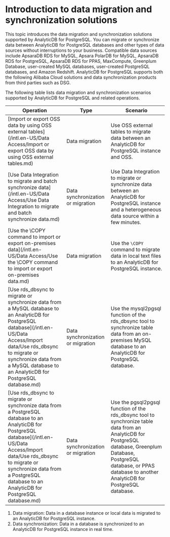 # Introduction to data migration and synchronization solutions

This topic introduces the data migration and synchronization solutions supported by AnalyticDB for PostgreSQL. You can migrate or synchronize data between AnalyticDB for PostgreSQL databases and other types of data sources without interruptions to your business. Compatible data sources include ApsaraDB RDS for MySQL, Apsara PolarDB for MySQL, ApsaraDB RDS for PostgreSQL, ApsaraDB RDS for PPAS, MaxCompute, Greenplum Database, user-created MySQL databases, user-created PostgreSQL databases, and Amazon Redshift. AnalyticDB for PostgreSQL supports both the following Alibaba Cloud solutions and data synchronization products from third parties such as DSG.

The following table lists data migration and synchronization scenarios supported by AnalyticDB for PostgreSQL and related operations.

|Operation|Type|Scenario|
|---------|----|--------|
|[Import or export OSS data by using OSS external tables](/intl.en-US/Data Access/Import or export OSS data by using OSS external tables.md)|Data migration|Use OSS external tables to migrate data between an AnalyticDB for PostgreSQL instance and OSS.|
|[Use Data Integration to migrate and batch synchronize data](/intl.en-US/Data Access/Use Data Integration to migrate and batch synchronize data.md)|Data synchronization or migration|Use Data Integration to migrate or synchronize data between an AnalyticDB for PostgreSQL instance and a heterogeneous data source within a few minutes.|
|[Use the \\COPY command to import or export on-premises data](/intl.en-US/Data Access/Use the \COPY command to import or export on-premises data.md)|Data migration|Use the `\COPY` command to migrate data in local text files to an AnalyticDB for PostgreSQL instance.|
|[Use rds\_dbsync to migrate or synchronize data from a MySQL database to an AnalyticDB for PostgreSQL database](/intl.en-US/Data Access/Import data/Use rds_dbsync to migrate or synchronize data from a MySQL database to an AnalyticDB for PostgreSQL database.md)|Data synchronization or migration|Use the mysql2pgsql function of the rds\_dbsync tool to synchronize table data from an on-premises MySQL database to an AnalyticDB for PostgreSQL database.|
|[Use rds\_dbsync to migrate or synchronize data from a PostgreSQL database to an AnalyticDB for PostgreSQL database](/intl.en-US/Data Access/Import data/Use rds_dbsync to migrate or synchronize data from a PostgreSQL database to an AnalyticDB for PostgreSQL database.md)|Data synchronization or migration|Use the pgsql2pgsql function of the rds\_dbsync tool to synchronize table data from an AnalyticDB for PostgreSQL database, Greenplum Database, PostgreSQL database, or PPAS database to another AnalyticDB for PostgreSQL database.|

1.  Data migration: Data in a database instance or local data is migrated to an AnalyticDB for PostgreSQL instance.
2.  Data synchronization: Data in a database is synchronized to an AnalyticDB for PostgreSQL instance in real time.


